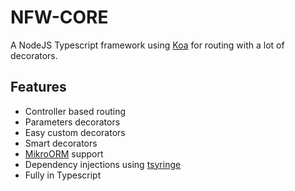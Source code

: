 # NFW-CORE

A NodeJS Typescript framework using [Koa](https://koajs.com/) for routing with a lot of decorators.

## Features

- Controller based routing
- Parameters decorators
- Easy custom decorators
- Smart decorators
- [MikroORM](https://mikro-orm.io) support
- Dependency injections using [tsyringe](https://github.com/microsoft/tsyringe)
- Fully in Typescript